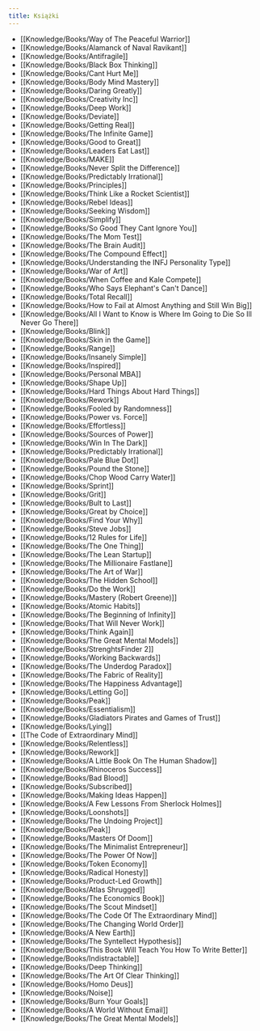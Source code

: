 ```yaml
---
title: Książki
---
```


- [[Knowledge/Books/Way of The Peaceful Warrior]]
- [[Knowledge/Books/Alamanck of Naval Ravikant]]
- [[Knowledge/Books/Antifragile]]
- [[Knowledge/Books/Black Box Thinking]]
- [[Knowledge/Books/Cant Hurt Me]]
- [[Knowledge/Books/Body Mind Mastery]]
- [[Knowledge/Books/Daring Greatly]]
- [[Knowledge/Books/Creativity Inc]]
- [[Knowledge/Books/Deep Work]]
- [[Knowledge/Books/Deviate]]
- [[Knowledge/Books/Getting Real]]
- [[Knowledge/Books/The Infinite Game]]
- [[Knowledge/Books/Good to Great]] 
- [[Knowledge/Books/Leaders Eat Last]]
- [[Knowledge/Books/MAKE]]
- [[Knowledge/Books/Never Split the Difference]]
- [[Knowledge/Books/Predictably Irrational]]
- [[Knowledge/Books/Principles]]
- [[Knowledge/Books/Think Like a Rocket Scientist]]
- [[Knowledge/Books/Rebel Ideas]]
- [[Knowledge/Books/Seeking Wisdom]]
- [[Knowledge/Books/Simplify]]
- [[Knowledge/Books/So Good They Cant Ignore You]]
- [[Knowledge/Books/The Mom Test]]
- [[Knowledge/Books/The Brain Audit]]
- [[Knowledge/Books/The Compound Effect]]
- [[Knowledge/Books/Understanding the INFJ Personality Type]]
- [[Knowledge/Books/War of Art]]
- [[Knowledge/Books/When Coffee and Kale Compete]]
- [[Knowledge/Books/Who Says Elephant's Can't Dance]]
- [[Knowledge/Books/Total Recall]]
- [[Knowledge/Books/How to Fail at Almost Anything and Still Win Big]]
- [[Knowledge/Books/All I Want to Know is Where Im Going to Die So Ill Never Go There]]
- [[Knowledge/Books/Blink]]
- [[Knowledge/Books/Skin in the Game]]
- [[Knowledge/Books/Range]]
- [[Knowledge/Books/Insanely Simple]]
- [[Knowledge/Books/Inspired]]
- [[Knowledge/Books/Personal MBA]]
- [[Knowledge/Books/Shape Up]]
- [[Knowledge/Books/Hard Things About Hard Things]]
- [[Knowledge/Books/Rework]]
- [[Knowledge/Books/Fooled by Randomness]]
- [[Knowledge/Books/Power vs. Force]]
- [[Knowledge/Books/Effortless]]
- [[Knowledge/Books/Sources of Power]]
- [[Knowledge/Books/Win In The Dark]]
- [[Knowledge/Books/Predictably Irrational]]
- [[Knowledge/Books/Pale Blue Dot]]
- [[Knowledge/Books/Pound the Stone]]
- [[Knowledge/Books/Chop Wood Carry Water]]
- [[Knowledge/Books/Sprint]]
- [[Knowledge/Books/Grit]]
- [[Knowledge/Books/Bult to Last]]
- [[Knowledge/Books/Great by Choice]]
- [[Knowledge/Books/Find Your Why]]
- [[Knowledge/Books/Steve Jobs]]
- [[Knowledge/Books/12 Rules for Life]]
- [[Knowledge/Books/The One Thing]]
- [[Knowledge/Books/The Lean Startup]]
- [[Knowledge/Books/The Millionaire Fastlane]]
- [[Knowledge/Books/The Art of War]]
- [[Knowledge/Books/The Hidden School]]
- [[Knowledge/Books/Do the Work]]
- [[Knowledge/Books/Mastery (Robert Greene)]]
- [[Knowledge/Books/Atomic Habits]]
- [[Knowledge/Books/The Beginning of Infinity]]
- [[Knowledge/Books/That Will Never Work]]
- [[Knowledge/Books/Think Again]]
- [[Knowledge/Books/The Great Mental Models]]
- [[Knowledge/Books/StrenghtsFinder 2]]
- [[Knowledge/Books/Working Backwards]]
- [[Knowledge/Books/The Underdog Paradox]]
- [[Knowledge/Books/The Fabric of Reality]]
- [[Knowledge/Books/The Happiness Advantage]]
- [[Knowledge/Books/Letting Go]]
- [[Knowledge/Books/Peak]]
- [[Knowledge/Books/Essentialism]]
- [[Knowledge/Books/Gladiators Pirates and Games of Trust]]
- [[Knowledge/Books/Lying]]
- [[The Code of Extraordinary Mind]]
- [[Knowledge/Books/Relentless]]
- [[Knowledge/Books/Rework]]
- [[Knowledge/Books/A Little Book On The Human Shadow]]
- [[Knowledge/Books/Rhinoceros Success]]
- [[Knowledge/Books/Bad Blood]]
- [[Knowledge/Books/Subscribed]]
- [[Knowledge/Books/Making Ideas Happen]]
- [[Knowledge/Books/A Few Lessons From Sherlock Holmes]]
- [[Knowledge/Books/Loonshots]]
- [[Knowledge/Books/The Undoing Project]]
- [[Knowledge/Books/Peak]]
- [[Knowledge/Books/Masters Of Doom]]
- [[Knowledge/Books/The Minimalist Entrepreneur]]
- [[Knowledge/Books/The Power Of Now]]
- [[Knowledge/Books/Token Economy]]
- [[Knowledge/Books/Radical Honesty]]
- [[Knowledge/Books/Product-Led Growth]]
- [[Knowledge/Books/Atlas Shrugged]]
- [[Knowledge/Books/The Economics Book]]
- [[Knowledge/Books/The Scout Mindset]]
- [[Knowledge/Books/The Code Of The Extraordinary Mind]]
- [[Knowledge/Books/The Changing World Order]]
- [[Knowledge/Books/A New Earth]]
- [[Knowledge/Books/The Syntellect Hypothesis]]
- [[Knowledge/Books/This Book Will Teach You How To Write Better]]
- [[Knowledge/Books/Indistractable]]
- [[Knowledge/Books/Deep Thinking]]
- [[Knowledge/Books/The Art Of Clear Thinking]]
- [[Knowledge/Books/Homo Deus]]
- [[Knowledge/Books/Noise]]
- [[Knowledge/Books/Burn Your Goals]]
- [[Knowledge/Books/A World Without Email]]
- [[Knowledge/Books/The Great Mental Models]]